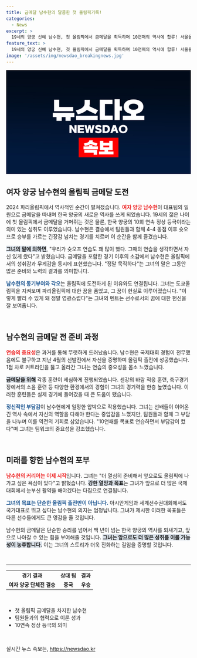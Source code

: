 ```yaml
---
title: 금메달 남수현의 달콤한 첫 올림픽기록!
categories:
  - News
excerpt: >
  19세의 양궁 신예 남수현, 첫 올림픽에서 금메달을 획득하며 10연패의 역사에 합류! 서울올림픽 이후 10회 연속 정상에 오른 여자 양궁의 영광. 묵직하다는 그의 말과 함께 시작된 빛나는 커리어의 서사가 기대된다!
feature_text: >
  19세의 양궁 신예 남수현, 첫 올림픽에서 금메달을 획득하며 10연패의 역사에 합류! 서울올림픽 이후 10회 연속 정상에 오른 여자 양궁의 영광. 묵직하다는 그의 말과 함께 시작된 빛나는 커리어의 서사가 기대된다!
image: '/assets/img/newsdao_breakingnews.jpg'
---
```


<p><img src="/assets/img/newsdao_breakingnews.jpg" alt="flaretime 속보" /></p>

<h2 data-ke-size="size26">여자 양궁 남수현의 올림픽 금메달 도전</h2>

<p data-ke-size="size16">2024 파리올림픽에서 역사적인 순간이 펼쳐졌습니다. <b><span style="color: #ee2323;">여자 양궁 남수현</span></b>이 대표팀의 일원으로 금메달을 따내며 한국 양궁의 새로운 역사를 쓰게 되었습니다. 19세의 젊은 나이에 첫 올림픽에서 금메달을 거머쥐는 것은 물론, 한국 양궁의 10회 연속 정상 등극이라는 의미 있는 성취도 이루었습니다. 남수현은 결승에서 팀원들과 함께 4-4 동점 이후 슛오프로 승부를 가르는 긴장감 넘치는 경기를 치르며 이 순간을 함께 즐겼습니다.</p>

<p data-ke-size="size16"><b><span style="background-color: #21538527;">그녀의 말에 의하면</span></b>, "우리가 슛오프 연습도 꽤 많이 했다. 그때의 연습을 생각하면서 자신 있게 쐈다"고 밝혔습니다. 금메달을 포함한 경기 이후의 소감에서 남수현은 올림픽에서의 성취감과 무게감을 동시에 표현했습니다. "정말 묵직하다"는 그녀의 말은 그동안 많은 준비와 노력의 결과를 의미합니다.</p>

<p data-ke-size="size16"><b><span style="color: #1a5490;">남수현의 동기부여와 각오</span></b>는 올림픽에 도전하게 된 이유와도 연결됩니다. 그녀는 도쿄올림픽을 지켜보며 파리올림픽에 대한 꿈을 품었고, 그 꿈이 현실로 이루어졌습니다. "이렇게 빨리 수 있게 돼 정말 영광스럽다"는 그녀의 멘트는 선수로서의 꿈에 대한 헌신을 잘 보여줍니다.</p>

<p data-ke-size="size16">&nbsp;</p>

<h2 data-ke-size="size26">남수현의 금메달 전 준비 과정</h2>

<p data-ke-size="size16"><b><span style="color: #ee2323;">연습의 중요성</span></b>은 과거를 통해 뚜렷하게 드러났습니다. 남수현은 국제대회 경험이 전무했음에도 불구하고 지난 4월의 선발전에서 자신을 증명하며 올림픽 출전에 성공했습니다. 1점 차로 커트라인을 뚫고 올라간 그녀는 연습의 중요성을 몸소 느꼈습니다.</p>

<p data-ke-size="size16"><b><span style="background-color: #21538527;">금메달을 위해</span></b> 각종 훈련이 세심하게 진행되었습니다. 센강의 바람 적응 훈련, 축구경기장에서의 소음 훈련 등 다양한 환경에서의 경험이 그녀의 경기력을 한층 높였습니다. 이러한 훈련들은 실제 경기에 들어갔을 때 큰 도움이 됐습니다.</p>

<p data-ke-size="size16"><b><span style="color: #1a5490;">정신적인 부담감</span></b>이 남수현에게 일정한 압박으로 작용했습니다. 그녀는 선배들이 이어온 긴 역사 속에서 자신의 역할을 다해야 한다는 중압감을 느꼈지만, 팀원들과 함께 그 부담을 나누며 이를 역전의 기회로 삼았습니다. "10연패를 목표로 연습하면서 부담감이 컸다"며 그녀는 팀워크의 중요성을 강조했습니다.</p>

<p data-ke-size="size16">&nbsp;</p>

<h2 data-ke-size="size26">미래를 향한 남수현의 포부</h2>

<p data-ke-size="size16"><b><span style="color: #ee2323;">남수현의 커리어는 이제 시작</span></b>입니다. 그녀는 "더 열심히 준비해서 앞으로도 올림픽에 나가고 싶은 욕심이 있다"고 밝혔습니다. <b><span style="background-color: #21538527;">강한 열망과 목표</span></b>는 그녀가 앞으로 더 많은 국제대회에서 눈부신 활약을 해야겠다는 다짐으로 연결됩니다.</p>

<p data-ke-size="size16"><b><span style="color: #1a5490;">그녀의 목표는 단순한 올림픽 출전만이 아닙니다.</span></b> 아시안게임과 세계선수권대회에서도 국가대표로 뛰고 싶다는 남수현의 의지는 엄청납니다. 그녀가 제시한 이러한 목표들은 다른 선수들에게도 큰 영감을 줄 것입니다.</p>

<p data-ke-size="size16">남수현의 금메달은 단순한 승리를 넘어서 백 년이 넘는 한국 양궁의 역사를 되새기고, 앞으로 나아갈 수 있는 힘을 부여해줄 것입니다. <b><span style="background-color: #21538527;">그녀는 앞으로도 더 많은 성취를 이룰 가능성이 농후합니다.</span></b> 이는 그녀의 스토리가 더욱 진화하는 길임을 증명할 것입니다.</p>

<p data-ke-size="size16">&nbsp;</p>

<hr>

<table style="width:100%;">
    <tr>
        <th style="text-align: center;"><b>경기 결과</b></th>
        <th style="text-align: center;"><b>상대 팀</b></th>
        <th style="text-align: center;"><b>결과</b></th>
    </tr>
    <tr>
        <td style="text-align: center; height: 17px;"><b>여자 양궁 단체전 결승</b></td>
        <td style="text-align: center; height: 17px;"><b>중국</b></td>
        <td style="text-align: center; height: 17px;"><b>우승</b></td>
    </tr>
</table>

<p data-ke-size="size16">&nbsp;</p>

<ul>
    <li>첫 올림픽 금메달을 차지한 남수현</li>
    <li>팀원들과의 협력으로 이룬 성과</li>
    <li>10연속 정상 등극의 의미</li>
</ul>

<p data-ke-size="size16">&nbsp;</p>
실시간 뉴스 속보는, <a href="https://newsdao.kr" rel="dofollow">https://newsdao.kr</a>



